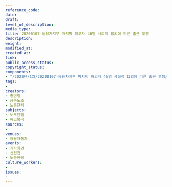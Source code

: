 ```yaml
---
reference_code: 
date: 
draft: 
level_of_description: 
media_type: 
title: 20200107-쌍용차지부 마지막 해고자 46명 사회적 합의에 따른 출근 투쟁
description: 
weight: 
modified_at: 
created_at: 
link: 
public_access_status: 
copyright_status: 
components:
- "/2020년/1월/20200107-쌍용차지부 마지막 해고자 46명 사회적 합의에 따른 출근 투쟁/_CTU3975.jpg"
tags:
- 
creators:
- 총연맹
- 금속노조
- 노동단체
subjects:
- 노조탄압
- 해고복직
sources:
- 
venues:
- 쌍용자동차
events:
- 기자회견
- 선전전
- 노동현장
culture_workers:
- 
issues:
- 
---
```

